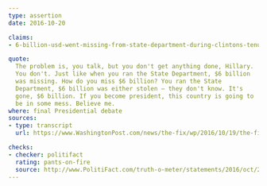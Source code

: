 ```yaml
---
type: assertion
date: 2016-10-20

claims:
- 6-billion-usd-went-missing-from-state-department-during-clintons-tenure

quote:
  The problem is, you talk, but you don't get anything done, Hillary.
  You don't. Just like when you ran the State Department, $6 billion
  was missing. How do you miss $6 billion? You ran the State
  Department, $6 billion was either stolen — they don't know. It's
  gone, $6 billion. If you become president, this country is going to
  be in some mess. Believe me.
where: final Presidential debate
sources:
- type: transcript
  url: https://www.WashingtonPost.com/news/the-fix/wp/2016/10/19/the-final-trump-clinton-debate-transcript-annotated/

checks:
- checker: politifact
  rating: pants-on-fire
  source: http://www.PolitiFact.com/truth-o-meter/statements/2016/oct/20/donald-trump/trump-wrongly-says-6-billion-went-missing-state-de/
---
```

